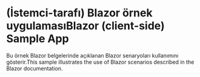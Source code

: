 # <a name="blazor-client-side-sample-app"></a><span data-ttu-id="c0550-101">(İstemci-tarafı) Blazor örnek uygulaması</span><span class="sxs-lookup"><span data-stu-id="c0550-101">Blazor (client-side) Sample App</span></span>

<span data-ttu-id="c0550-102">Bu örnek Blazor belgelerinde açıklanan Blazor senaryoları kullanımını gösterir.</span><span class="sxs-lookup"><span data-stu-id="c0550-102">This sample illustrates the use of Blazor scenarios described in the Blazor documentation.</span></span>
